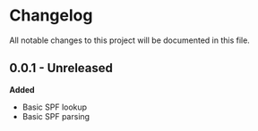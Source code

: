 # Changelog

All notable changes to this project will be documented in this file.

## 0.0.1 - Unreleased

**Added**

 - Basic SPF lookup
 - Basic SPF parsing
